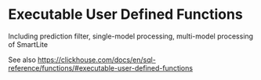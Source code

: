# Executable User Defined Functions

Including prediction filter, single-model processing, multi-model processing of SmartLite

See also https://clickhouse.com/docs/en/sql-reference/functions/#executable-user-defined-functions
